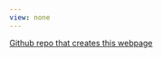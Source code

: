 ```yaml
---
view: none
---
```


[Github repo that creates this webpage](https://github.com/biom262/biom262-2016-website)
